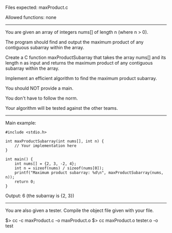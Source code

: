 Files expected: maxProduct.c

Allowed functions: none

---

You are given an array of integers nums[] of length n (where n > 0).

The program should find and output the maximum product of any contiguous subarray within the array.

Create a C function maxProductSubarray that takes the array nums[] and its length n as input and returns the maximum product of any contiguous subarray within the array.

Implement an efficient algorithm to find the maximum product subarray.

You should NOT provide a main.

You don't have to follow the norm.

Your algorithm will be tested against the other teams.

---

Main example:
```
#include <stdio.h>

int maxProductSubarray(int nums[], int n) {
    // Your implementation here
}

int main() {
    int nums[] = {2, 3, -2, 4};
    int n = sizeof(nums) / sizeof(nums[0]);
    printf("Maximum product subarray: %d\n", maxProductSubarray(nums, n));
    return 0;
}
```
Output: 6 (the subarray is {2, 3})

---

You are also given a tester. Compile the object file given with your file.

$> cc -c maxProduct.c -o maxProduct.o
$> cc maxProduct.o tester.o -o test

